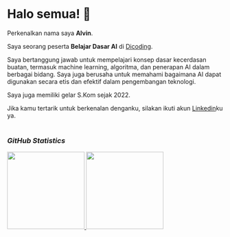 <!--## Hi there 👋-->

<!--
**aalvinw/aalvinw** is a ✨ _special_ ✨ repository because its `README.md` (this file) appears on your GitHub profile.

Here are some ideas to get you started:

- 🔭 I’m currently working on ...
- 🌱 I’m currently learning ...
- 👯 I’m looking to collaborate on ...
- 🤔 I’m looking for help with ...
- 💬 Ask me about ...
- 📫 How to reach me: ...
- 😄 Pronouns: ...
- ⚡ Fun fact: ...
-->

<!--
# Halo semua! 

Perkenalkan nama saya **Gilang Ramadhan**.<br>

Saya seorang **Curriculum Developer** di [Dicoding](https://www.dicoding.com/).<br>

Saya bertanggung jawab pada kualitas materi iOS dengan dibekali [sertifikasi dari University of Toronto](https://www.coursera.org/account/accomplishments/specialization/CLKJD8XBXJ3M).<br>

Saya juga memiliki gelar Google Associate Android Developer sejak 2019.<br>

Jika kamu tertarik untuk berkenalan denganku, silakan ikuti akun [Linkedin](https://www.linkedin.com/in/gilang-adhan/)ku ya.
-->

# Halo semua! 👋

Perkenalkan nama saya **Alvin**.<br>

Saya seorang peserta **Belajar Dasar AI** di [Dicoding](https://www.dicoding.com/).<br>

Saya bertanggung jawab untuk mempelajari konsep dasar kecerdasan buatan, termasuk machine learning, algoritma, dan penerapan AI dalam berbagai bidang. Saya juga berusaha untuk memahami bagaimana AI dapat digunakan secara etis dan efektif dalam pengembangan teknologi.<br>

Saya juga memiliki gelar S.Kom sejak 2022.<br>

Jika kamu tertarik untuk berkenalan denganku, silakan ikuti akun [Linkedin](https://www.linkedin.com/in/agustinus-alvin-b23355154/)ku ya.<br><br>


<!--
### Github Statistic
<p align="left">
<a href="https://github.com/dimasmds">
  <img height="180em" src="https://github-readme-stats-eight-theta.vercel.app/api?username=dimasmds&show_icons=true&theme=algolia&include_all_commits=true&count_private=true"/>
  <img height="180em" src="https://github-readme-stats-eight-theta.vercel.app/api/top-langs/?username=dimasmds&layout=compact&langs_count=8&theme=algolia"/>
</a>
</p>
-->

<!--
<p align="left">
<a href="https://github.com/penuliscode">
  <img height="180em" src="https://github-readme-stats-eight-theta.vercel.app/api?username=penuliscode&show_icons=true&theme=algolia&include_all_commits=true&count_private=true"/>
  <img height="180em" src="https://github-readme-stats-eight-theta.vercel.app/api/top-langs/?username=penuliscode&layout=compact&theme=algolia"/>
</a>
</p>
-->

<!--
### Github Statistic dewiyulianaa
<p align="left">
<a href="https://github.com/dewiyulianaa">
  <img height="180em" src="https://github-readme-stats-eight-theta.vercel.app/api?username=dewiyulianaa&show_icons=true&theme=algolia&include_all_commits=true&count_private=true"/>
  <img height="180em" src="https://github-readme-stats-eight-theta.vercel.app/api/top-langs/?username=dewiyulianaa&layout=compact&langs_count=8&theme=algolia"/>
</a>
</p>
-->

### ___GitHub Statistics___
<p align="left">
<a href="https://github.com/aalvinw">
  <img height="180em" src="https://github-readme-stats-eight-theta.vercel.app/api?username=aalvinw&show_icons=true&theme=algolia&include_all_commits=true&count_private=true"/>
  <img height="180em" src="https://github-readme-stats-eight-theta.vercel.app/api/top-langs/?username=aalvinw&layout=compact&langs_count=8&theme=algolia"/>
</a>
</p>
